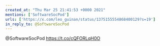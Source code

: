 ```yaml
---
created_at: "Thu Mar 25 21:41:53 +0000 2021"
mentions: ['SoftwareSocPod']
urls: ['https://x.com/leo_guinan/status/1375155554868400129?s=19']
in_reply_to: @SoftwareSocPod
---
```


@SoftwareSocPod https://t.co/cQFORLqH0O